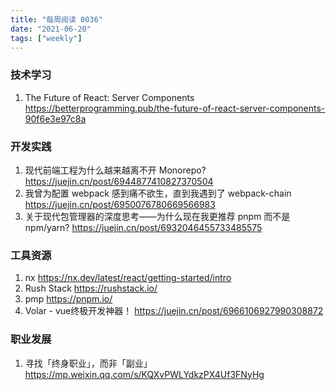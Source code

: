 ```yaml
---
title: "每周阅读 0036"
date: "2021-06-20"
tags: ["weekly"]
---
```


### 技术学习
1. The Future of React: Server Components https://betterprogramming.pub/the-future-of-react-server-components-90f6e3e97c8a

### 开发实践
1. 现代前端工程为什么越来越离不开 Monorepo? https://juejin.cn/post/6944877410827370504
2. 我曾为配置 webpack 感到痛不欲生，直到我遇到了 webpack-chain https://juejin.cn/post/6950076780669566983
3. 关于现代包管理器的深度思考——为什么现在我更推荐 pnpm 而不是 npm/yarn? https://juejin.cn/post/6932046455733485575

### 工具资源
1. nx https://nx.dev/latest/react/getting-started/intro
2. Rush Stack  https://rushstack.io/
3. pmp https://pnpm.io/
4. Volar - vue终极开发神器！ https://juejin.cn/post/6966106927990308872

### 职业发展
1. 寻找「终身职业」，而非「副业」 https://mp.weixin.qq.com/s/KQXvPWLYdkzPX4Uf3FNyHg